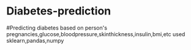 # Diabetes-prediction

#Predicting diabetes based on person's pregnancies,glucose,bloodpressure,skinthickness,insulin,bmi,etc
used sklearn,pandas,numpy
